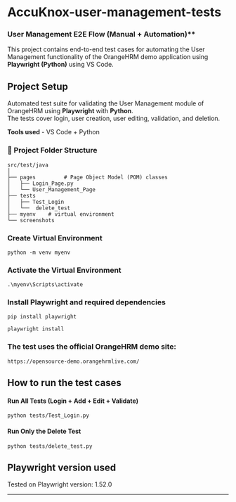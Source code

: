 # AccuKnox-user-management-tests
### User Management E2E Flow (Manual + Automation)**
This project contains end-to-end test cases for automating the User Management functionality of the OrangeHRM demo application using **Playwright (Python)** using VS Code.

##  Project Setup 
Automated test suite for validating the User Management module of OrangeHRM using **Playwright** with **Python**.  
The tests cover login, user creation, user editing, validation, and deletion.

**Tools used** - VS Code + Python

### 📁 Project Folder Structure
```
src/test/java
│
├── pages         # Page Object Model (POM) classes
│   ├── Login_Page.py               
│   └── User_Management_Page           
├── tests
│   ├── Test_Login                     
│   └──  delete_test 
├── myenv    # virtual environment
└── screenshots
```
### Create Virtual Environment
```
python -m venv myenv
```
### Activate the Virtual Environment
```
.\myenv\Scripts\activate
```
### Install Playwright and required dependencies
```
pip install playwright
```
```
playwright install
```
### The test uses the official OrangeHRM demo site: 
```
https://opensource-demo.orangehrmlive.com/
```

## How to run the test cases
#### Run All Tests (Login + Add + Edit + Validate)
```
python tests/Test_Login.py
```
#### Run Only the Delete Test
```
python tests/delete_test.py
```

## Playwright version used
Tested on Playwright version: 1.52.0

---

